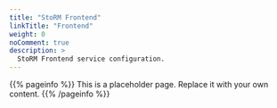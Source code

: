 ```yaml
---
title: "StoRM Frontend"
linkTitle: "Frontend"
weight: 0
noComment: true
description: >
  StoRM Frontend service configuration. 
---
```


{{% pageinfo %}}
This is a placeholder page. Replace it with your own content.
{{% /pageinfo %}}
